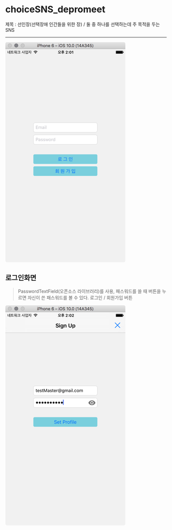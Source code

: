 # choiceSNS_depromeet
제목 : 선인장(선택장애 인간들을 위한 장) / 둘 중 하나를 선택하는데 주 목적을 두는 SNS

- - -


![Alt text](/Screenshot/imgSignIn.png)
## 로그인화면
> PasswordTextField(오픈소스 라이브러리)를 사용, 패스워드를 쓸 때 버튼을 누르면 자신이 쓴 패스워드를 볼 수 있다.
> 로그인 / 회원가입 버튼

![Alt text](/Screenshot/imgSignUp.png)


